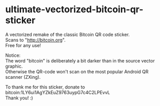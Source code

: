 ultimate-vectorized-bitcoin-qr-sticker
======================================

A vectorized remake of the classic Bitcoin QR code sticker.  
Scans to "http://bitcoin.org".  
Free for any use!  

Notice:  
The word "bitcoin" is deliberately a bit darker than in the source vector graphic.  
Otherwise the QR-code won't scan on the most popular Android QR scanner (ZXing).  

To thank me for this sticker, donate to bitcoin:1LY6ui1AgYZkEuZ9763uypG7c4C2LPEvvL  
Thank you! :)
